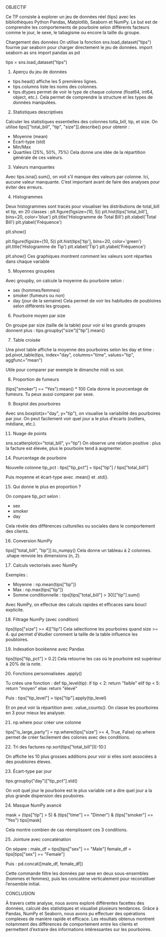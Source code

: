 OBJECTIF

Ce TP consiste à explorer un jeu de données réel (tips) avec les bibliothèques Python Pandas, Matplotlib, Seaborn et NumPy. Le but est de comprendre les comportements de pourboire selon différents facteurs comme le jour, le sexe, le tabagisme ou encore la taille du groupe.

Chargement des données
On utilise la fonction sns.load_dataset("tips") fournie par seaborn pour charger directement le jeu de données.
import seaborn as sns
import pandas as pd

tips = sns.load_dataset("tips")


1. Aperçu du jeu de données
    
- tips.head() affiche les 5 premières lignes.
- tips.columns liste les noms des colonnes.
- tips.dtypes permet de voir le type de chaque colonne (float64, int64, object, etc.).
Cela permet de comprendre la structure et les types de données manipulées.

2. Statistiques descriptives
   
Calculer les statistiques essentielles des colonnes totla_bill, tip, et size. On utilise tips[["total_bill", "tip", "size"]].describe() pour obtenir :
- Moyenne (mean)
- Écart-type (std)
- Min/Max
- Quartiles (25%, 50%, 75%)
Cela donne une idée de la répartition générale de ces valeurs.

3. Valeurs manquantes
   
Avec tips.isna().sum(), on voit s’il manque des valeurs par colonne. Ici, aucune valeur manquante.
C’est important avant de faire des analyses pour éviter des erreurs.

4. Histogrammes
   
Deux histogrammes sont tracés pour visualiser les distributions de total_bill et tip, en 20 classes :
plt.figure(figsize=(10, 5))
plt.hist(tips['total_bill'], bins=20, color='blue')
plt.title('Histogramme de Total Bill')
plt.xlabel('Total Bill')
plt.ylabel('Fréquence')

plt.show()


plt.figure(figsize=(10, 5))
plt.hist(tips['tip'], bins=20, color='green')
plt.title('Histogramme de Tip')
plt.xlabel('Tip')
plt.ylabel('Fréquence')

plt.show()
Ces graphiques montrent comment les valeurs sont réparties dans chaque variable

5. Moyennes groupées
   
Avec groupby, on calcule la moyenne du pourboire selon :
- sex (hommes/femmes)
- smoker (fumeurs ou non)
- day (jour de la semaine)
Cela permet de voir les habitudes de poubloires selon différents les groupes.

6. Pourboire moyen par size
   
On groupe par size (taille de la table) pour voir si les grands groupes donnent plus :
tips.groupby("size")["tip"].mean()



7. Table croisée
   
Une pivot table affiche la moyenne des pourboires selon les day et time :
pd.pivot_table(tips, index="day", columns="time", values="tip", aggfunc="mean")

Utile pour comparer par exemple le dimanche midi vs soir.

8. Proportion de fumeurs
   
(tips["smoker"] == "Yes").mean() * 100
Cela donne le pourcentage de fumeurs. Tu peux aussi comparer par sexe.


9. Boxplot des pourboires
    
Avec sns.boxplot(x="day", y="tip"), on visualise la variabilité des pourboires par jour.
On peut facilement voir quel jour a le plus d'écarts (outliers, médiane, etc.).


11. Nuage de points
    
sns.scatterplot(x="total_bill", y="tip")
On observe une relation positive : plus la facture est élevée, plus le pourboire tend à augmenter.


14. Pourcentage de pourboire
    
Nouvelle colonne tip_pct :
tips["tip_pct"] = tips["tip"] / tips["total_bill"]

Puis moyenne et écart-type avec .mean() et .std().


15. Qui donne le plus en proportion ?
    
On compare tip_pct selon :
- sex
- smoker
- day
  
Cela révèle des différences culturelles ou sociales dans le comportement des clients.


16. Conversion NumPy
    
tips[["total_bill", "tip"]].to_numpy()
Cela donne un tableau à 2 colonnes. .shape renvoie les dimensions (n, 2).


17. Calculs vectorisés avec NumPy
    
Exemples :
- Moyenne : np.mean(tips["tip"])
- Max : np.max(tips["tip"])
- Somme conditionnelle : tips[tips["total_bill"] > 30]["tip"].sum()

Avec NumPy, on effectue des calculs rapides et efficaces sans boucl explicite.
  

18. Filtrage NumPy (avec condition)
    
tips[tips["size"] >= 4]["tip"]
Cela sélectionne les pourboires quand size >= 4. qui permet d'étudier comment la taille de la table influence les poubloires.


19. Indexation booléenne avec Pandas

tips[tips["tip_pct"] > 0.2]
Cela retourne les cas où le pourboire est supérieur à 20% de la note.


20. Fonctions personnalisées .apply()
    
Tu crées une fonction :
def tip_level(tip):
    if tip < 2:
        return "faible"
    elif tip < 5:
        return "moyen"
    else:
        return "élevé"


Puis :
tips["tip_level"] = tips["tip"].apply(tip_level)

Et on peut voir la répartition avec .value_counts(). On classe les pourboires en 3 pour mieux les analyser.


21. np.where pour créer une colonne
    
tips["is_large_party"] = np.where(tips["size"] >= 4, True, False)
np.where permet de créer facilement des colones avec des conditions.


22. Tri des factures
np.sort(tips["total_bill"])[-10:]


On affiche les 10 plus grosses additions pour voir si elles sont associées à des poubloires éleves.


23. Écart-type par jour
 
tips.groupby("day")["tip_pct"].std()

On voit quel jour le pourboire est le plus variable cet a dire quel jour a la plus grande dispension des pouboires.


24. Masque NumPy avancé
    
mask = (tips["tip"] > 5) & (tips["time"] == "Dinner") & (tips["smoker"] == "Yes")
tips[mask]


Cela montre combien de cas réemplissent ces 3 conditions.


25. Jointure avec concaténation
    
On sépare :
male_df = tips[tips["sex"] == "Male"]
female_df = tips[tips["sex"] == "Female"]

Puis :
pd.concat([male_df, female_df])

Cette commande filtre les données par sexe en deux sous-ensembles (hommes et femmes), puis les concatène verticalement pour reconstituer l’ensemble initial.


CONCLUSION

À travers cette analyse, nous avons exploré différentes facettes des données, calculé des statistiques et visualisé plusieurs tendances. Grâce à Pandas, NumPy et Seaborn, nous avons pu effectuer des opérations complexes de manière rapide et efficace. Les résultats obtenus montrent notamment des différences de comportement entre les clients et permettent d’extraire des informations intéressantes sur les pourboires.



